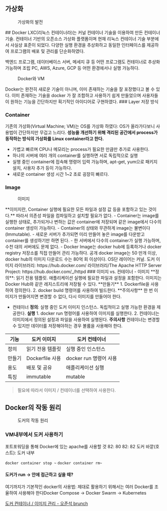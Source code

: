 ## 가상화
<figure style="width: 85%" class="align-center">
  <img src="https://onedrive.live.com/embed?resid=C4F97B3B64AE3E7A%217103&authkey=%21AHT9k1OLhSP0_4U&width=1600&height=1360" alt="">
  <figcaption>가상화의 발전</figcaption>
</figure>
## Docker
LXC(리눅스 컨테이너라)는 커널 컨테이너 기술을 이용하여 만든 컨테이너 기술. 컨테이너 기반의 오픈소스 가상화 플랫폼이며 현재 리눅스 컨테이너 기술 부분에서 사실상 표준이 되었다. 다양한 실행 환경을 추상화하고 동일한 인터페이스를 제공하여 프로그램의 배포 및 관리를 단순화하였다.

백엔드 프로그램, 데이터베이스 서버, 메세지 큐 등 어떤 프로그램도 컨테이너로 추상화 가능하며 조립 PC, AWS, Azure, GCP 등 어떤 환경에서나 실행 가능하다.
<figure style="width: 85%" class="align-center">
  <img src="https://onedrive.live.com/embed?resid=C4F97B3B64AE3E7A%217101&authkey=%21AOoJwnPB9h8kRxs&width=655&height=365" alt="">
  <figcaption>Docker와 VM</figcaption>
</figure>
Docker는 완전히 새로운 기술이 아니며, 이미 존재하는 기술을 잘 포장했다고 볼 수 있다. 이미 존재하는 기술을 docker 가 잘 조합하고 사용하기 쉽게 만들었으며 사용자들이 원하는 기능을 간단하지만 획기적인 아이디어로 구현하였다.
### Layer 저장 방식

### Container
기존의 가상화(Virtual Machine; VM)는 OS를 가상화 하였다: OS가 올라가다보니 사용법이 간단하지만 무겁고 느리다. **성능을 개선하기 위해 격리된 공간에서 process가 동작하는 방식의 가상화를 Linux container라고 한다.**
- 가볍고 빠르며 CPU나 메모리는 process가 필요한 만큼만 추가로 사용한다.
- 하나의 서버에 여러 개의 container를 실행하면 서로 독립적으로 실행
- 실행 중인 container에 접속해 명령어 입력 가능하며, apt-get, yum으로 패키지 설치, 사용자 추가 등이 가능하다.
- 새로운 container 생성 시간 1~2 초로 굉장히 빠르다.
### Image
<figure style="width: 85%" class="align-center">
  <img src="https://onedrive.live.com/embed?resid=C4F97B3B64AE3E7A%217100&authkey=%21APv_maisT7culBw&width=894&height=378" alt="">
  <figcaption>이미지</figcaption>
</figure>
**이미지란, Container 실행에 필요한 모든 파일과 설정 값 등을 포함하고 있는 것이다.** 따라서 의존성 파일을 컴파일하고 설치할 필요가 없다.
- Container는 image를 실행한 상태로, 추가되거나 변하는 값은 container에 저장되며 같은 image에서 다수의 container 생성이 가능하다.
- Container의 상태와 무관하게 image는 불변이다(Immutable).
- 새로운 서버가 추가되면 미리 만들어 놓은 image를 다운받고 container를 생성하기만 하면 된다.
- 한 서버에서 다수의 container가 실행 가능하며, 수천 대의 서버에도 문제 없다.
- Docker Image는 docker hub에 등록하거나 docker registry 저장소를 직접 만들어 관리 가능하다.
	공개 docker image는 50 만개 이상, docker hub의 이미지 다운로드 수는 80억 회 이상이다.
OS단 레이어는 커널.
도커 이미지 라이브러리: https://hub.docker.com/
라이브러리/The Apache HTTP Server Project: https://hub.docker.com/_/httpd
### 이미지 vs. 컨테이너
- 이미지
	**정의**: 읽기 전용 템플릿. 애플리케이션 실행에 필요한 파일과 설정을 포함한다. 이미지는 Docker Hub와 같은 레지스트리에 저장될 수 있다.
	**만들기**
		1. Dockerfile을 사용하여 정의한다.
		2. docker build 명령어를 사용하여 빌드한다.
	**주의사항**
		한 번 이미지가 만들어지면 변경할 수 없다, 다시 이미지를 만들어야 한다.

- 컨테이너
	**정의**: 실행 중인 도커 이미지 인스턴스. 독립적이고 실행 가능한 환경을 제공한다.
	**실행**
		1. docker run 명령어를 사용하여 이미지를 실행한다.
		2. 컨테이너는 이미지에서 정의된 설정과 파일을 사용하여 실행된다.
	**주의사항**
		컨테이너는 변경할 수 있지만 데이터를 저장해야하는 경우 볼륨을 사용해야 한다.

|기능|도커 이미지|도커 컨테이너|
|---|---|---|
|정의|읽기 전용 템플릿|실행 중인 인스턴스|
|만들기|Dockerfile 사용|docker run 명령어 사용|
|용도|배포 및 공유|애플리케이션 실행|
|특징|immutable|mutable|

> 필요에 따라서 이미지 / 컨테이너를 선택하여 사용한다.

## Docker의 작동 원리
<figure style="width: 85%" class="align-center">
  <img src="https://onedrive.live.com/embed?resid=C4F97B3B64AE3E7A%217102&authkey=%21AJGwf8JfUtfx8mg&width=800&height=800" alt="">
  <figcaption>도커의 작동 원리</figcaption>
</figure>

### VM내부에서 도커 사용하기
포트포워딩을 통해 Docker에 있는 apache를 사용할 것
82: 80
82: 82
도커 바깥(호스트): 도커 내부

`docker container stop ~`
`docker container rm~`

#### 도커가 run → 안에 접근하고 싶을 때?



여기까지가 기본적인 docker의 사용법: 제대로 활용하기 위해서는 여러 Docker를 조율하여 사용해야 한다Docker Compose → Docker Swarm → Kubernetes

[도커 컨테이너 / 이미지 관리 - 오준석 brunch](https://brunch.co.kr/@hopeless/10)